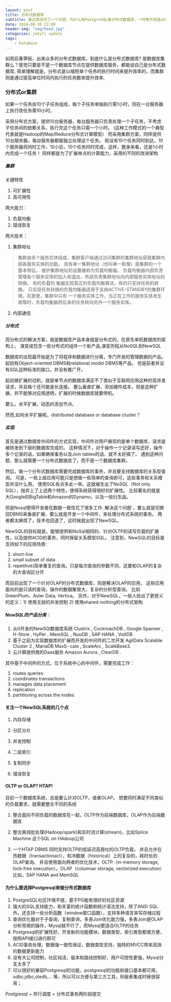 ```yaml
---
layout: post
title: 分布式数据库
subtitle: 最近面试问了一个问题，为什么用PostgreSQL做分布式数据库，一时竟不知道从哪里来回答？PostgreSQL的主从复制的特性？代码清晰易于扩展？ 判断一个数据库适不适合做分布式，从哪几个点来判断？主备的实现方式？系统架构？
date: 2016-08-30 22:00
header-img: "img/head.jpg"
categories: jekyll update
tags:
    - DataBase
---
```


如雨后春笋般，出来众多的分布式数据库。到底什么是分布式数据库? 是数据库集群么？感觉只要是不是一个数据库节点在提供数据库服务，都能说自己是分布式数据库; 简单理解就是，分布式是以缩短单个任务的执行时间来提升效率的，而集群则是通过提高单位时间内执行的任务数来提升效率,

### 分布式or集群

如果一个任务由10个子任务组成，每个子任务单独执行需1小时，则在一台服务器上执行改任务需10小时。

采用分布式方案，提供10台服务器，每台服务器只负责处理一个子任务，不考虑子任务间的依赖关系，执行完这个任务只需一个小时。
(这种工作模式的一个典型代表就是Hadoop的Map/Reduce分布式计算模型）
而采用集群方案，同样提供10台服务器，每台服务器都能独立处理这个任务。
假设有10个任务同时到达，10个服务器将同时工作，10小后，10个任务同时完成，这样，整身来看，还是1小时内完成一个任务！
同样都是为了扩展单点的计算能力，采用的不同的改进架构

##### 集群

关键特性

1. 可扩展性
2. 高可用性

两大能力：

1. 负载均衡
2. 错误恢复

两大技术：

1. 集群地址

> 集群由多个服务实体组成，集群客户端通过访问集群的集群地址获取集群内部各服务实体的功能。
> 具有单一集群地址（也叫单一影像）是集群的一个基本特征。
> 维护集群地址的设置被称为负载均衡器。
> 负载均衡器内部负责管理各个服务实体的加入和退出，外部负责集群地址向内部服务实体地址的转换。
> 有的负载均 衡器实现真正的负载均衡算法，有的只支持任务的转换。
> 只实现任务转换的负载均衡器适用于支持ACTIVE-STANDBY的集群环境，在那里，集群中只有 一个服务实体工作，当正在工作的服务实体发生故障时，负载均衡器把后来的任务转向另外一个服务实体。

2. 内部通信

##### 分布式

而分布式的解决方案，就是数据库产品本身就是分布式的，在原先单机数据库的架构上，
演变成包含一些分布式的组件一个新产品,演变历程从NoSQL到NewSQL

数据库的出现最开始是为了将程序和数据进行分离，专门开发的管理数据的产品。
起初有Object-oriented DBMS和relational model DBMS等产品，
但是前者并没有SQL这种标准的接口，并没有推广开。

起初做扩展的动机，就是单节点的数据库满足不了类似于互联网应用这种的高并发请求，并且每个还可能是长连接。
要么垂直扩展，添加硬件成本，但是这种扩展，并不能够对应用透明，扩展的时候数据库就要停机。

要么，水平扩展，动态的添加节点。

然而,如何水平扩展呢，distributed database or database cluster？

##### 实现

首先是通过数据库中间件的方式实现，中间件对用户展现的是单个数据库，请求是被转发到下层的数据库完成的。
这种情况下，对于操作一个记录读写还好，操作多个记录的话，如果确保事务以及Join tables的话，就不太好搞了。
遇到这种问题，那么就需要一个分布式数据库了，而不是一个数据库集群。

然后，做一个分布式数据库需要完成数据库的事务，并且要支持数据库的关系型查询。
可是，一些上层应用可能只是想做一些简单的查询即可，这些事务和关系模型并没什么用。
使用SQL有点多此一举。这就催生出了NoSQL（Not only SQL），抛弃上了上述两个特性，使得系统获得很好的扩展性。
比较著名的就是 大Google的BigTable和Amazon的Dynamo，以及一些衍生品。

但是Nosql使得开发者在数据一致性花了很多工作.
解决这个问题`，要么就是切换回DBMS来垂直扩展，要么就是开发一个中间件，来处理分布式系统的事务。
两者都太麻烦了，技术也回退了，这时候就出现了NewSQL。

NewSQL的目标就是，能够提供和NoSql相同的、针对OLTP的读写负载的扩展性，以及提供ACID的事务，同时保留关系模型SQL。
注意到，NewSQL的目标是支持如下的应用场景:

1. short-live 
2. small subset of data 
3. repetitive(简单重复的查询，只是每次查询的参数不同，这要和OLAP的复杂的大查询区分开

而目前出现了一个针对OLAP的分布式数据库，则是解决OLAP的应用，
这些应用面向的是只读的查询，操作的数据集很大，复杂的分析型查询。
比如 GreenPlum，Aster Data, Vertica。
另外，对于NewSQL，一些人给出了更狭义的定义：1) 使用无锁的并发控制 2) 使用shared-nothing的分布式架构

##### NewSQL的产品分类：

1. 从0开发的NewSQl数据库系统
    Clustrix , CockroachDB , Google Spanner , H-Store , HyPer , MemSQL , NuoDB , SAP HANA , VoltDB .
2. 基于之前为实现数据库的扩展而开发的中间件的二次开发
    AgilData Scalable Cluster 2 , MariaDB MaxS- cale , ScaleArc , ScaleBase3.
3. 云计算提供商的Daas服务
    Amazon Aurora , ClearDB .

其中基于中间件的方式，位于系统中心的中间件，需要完成工作：

1. routes queries
2. coordinates transactions
3. manages data placement
4. replication
5. partitioning across the nodes

#### 关注一个NewSQL系统的几个点

1. 内存存储

2. 分区分片

3. 并发控制

4. 二级索引

5. 复制同步

6. 错误恢复

#### OLTP or OLAP? HTAP!

目前一个数据库系统，总是要么针对OLTP，或者OLAP。
想要同时满足不同类似的负载要求，就需要整合不同的系统

1. 整合面向不同负载的数据库在一起，OLTP作为前端数据库，OLAP作为后端数据库

2. 整合离线批处理(Hadoop/spark)和实时流计算(stream)，比如Splice Machine 这个SQL on HAdoop公司

3. 一个HTAP DBMS 同时支持OLTP的低延迟高吞吐的OLTP负载，
并且允许在热数据（transactionacl），和冷数据（historical）上的复杂的，耗时长的OLAP查询。
并且使用面向两者的优化技术，OLTP（in-memory storage, lock-free execution）。OLAP（columnar storage, vectorized execution）
比如，SAP HANA and MemSQL

#### 为什么要选择Postgresql来做分布式数据库

1. PostgreSQL社区环境不错，基于PG能有很好的社区资源
2. 强大的SQL支持能力，和丰富的统计函数和统计语法支持，除了ANSI SQL外，还支持一些分析函数（window窗口函数），支持多种语言来写存储过程
3. 查询优化器对于子查询，复制查询，多表Join优化能力强，多表Join是OLAP分析常用的操作，Mysql就不行了，而Mysql更适合OLTP的任务
4. Postgresql的扩展性好，开发新的功能模块，数据类型，索引类型都很方便，按照API接口进行即可
5. ACID事务处理，数据强一致性保证，数据类型支持，独特的MVCC带来高效的数据更新能力
6. 没有大公司控制，社区纯洁，版本和路线控制好，用户可控性更强，Mysql分支太多了
7. 可以很好的兼容Postgresql的功能，postgresql的功能和接口基本都可用，odbc,jdbc,oledb,... 等，所以可以方便与第三方工具，BI报表集成时候很容易；

Postgresql + 并行调度 + 分布式事务两阶段提交
